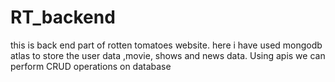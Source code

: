 # RT_backend
this is back end part of rotten tomatoes website.
here i have used mongodb atlas to store the user data ,movie, shows and news data.
Using apis we can perform CRUD operations on database
